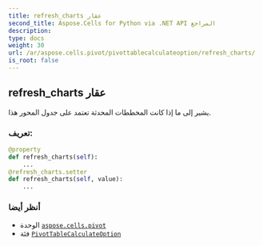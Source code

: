 ```yaml
---
title: refresh_charts عقار
second_title: Aspose.Cells for Python via .NET API المراجع
description:
type: docs
weight: 30
url: /ar/aspose.cells.pivot/pivottablecalculateoption/refresh_charts/
is_root: false
---
```

##  refresh_charts عقار

يشير إلى ما إذا كانت المخططات المحدثة تعتمد على جدول المحور هذا.
###  تعريف:
```python
@property
def refresh_charts(self):
    ...
@refresh_charts.setter
def refresh_charts(self, value):
    ...
```

###  أنظر أيضا
* الوحدة [`aspose.cells.pivot`](../../)
* فئة [`PivotTableCalculateOption`](/cells/python-net/ar/aspose.cells.pivot/pivottablecalculateoption)
